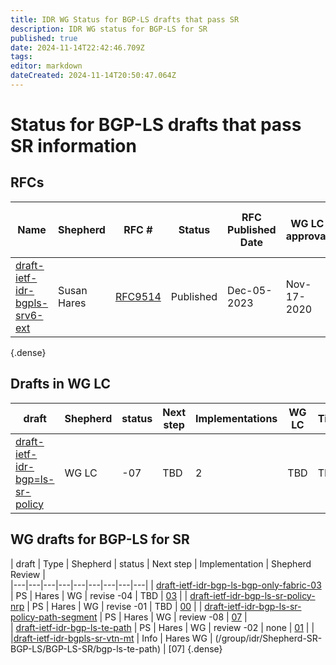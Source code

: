 ```yaml
---
title: IDR WG Status for BGP-LS drafts that pass SR 
description: IDR WG status for BGP-LS for SR 
published: true
date: 2024-11-14T22:42:46.709Z
tags: 
editor: markdown
dateCreated: 2024-11-14T20:50:47.064Z
---
```


# Status for BGP-LS drafts that pass SR information 

## RFCs 
| Name | Shepherd | RFC # | Status | RFC Published Date | WG LC approval | IESG Approved | IESG Review | Time since WG LC | 
|---|---|---|---|---|---|---|---|---|
|  [draft-ietf-idr-bgpls-srv6-ext](https://datatracker.ietf.org/rfc9514/)  |  Susan Hares  |   [RFC9514](https://datatracker.ietf.org/rfc9514/)  | Published |  Dec-05-2023 | Nov-17-2020  |  Feb-17-2023    |  643 days  | 1113 days| 
{.dense}

## Drafts in WG LC 
| draft  | Shepherd  |   status  |  Next step  |  Implementations | WG LC |  Time  |  ETA  |  Shepherd Review  |  
|---|---|---|---|---|---|---|---|---|
| [draft-ietf-idr-bgp=ls-sr-policy](/group/idr/Shepherd-SR-BGP-LS/BGP-LS-SR/bgp-ls-sr-policy) | WG LC | -07 | TBD | 2 | TBD | TBD | TBD | [06 and 07](/group/idr/Shepherd-SR-BGP-LS/BGP-LS-SR/bgp-ls-sr-policy) | 

## WG drafts for BGP-LS for SR
| draft  | Type |  Shepherd  |   status  |  Next step  | Implementation |   Shepherd Review  |  
|---|---|---|---|---|---|---|---|---|
| [draft-ietf-idr-bgp-ls-bgp-only-fabric-03](https://datatracker.ietf.org/doc/draft-ietf-idr-bgp-ls-bgp-only-fabric/) | PS | Hares | WG | revise  -04 | TBD |  [03](https://wiki.ietf.org/group/idr/Shepherd-SR-BGP-LS/BGP-LS-SR/bgp-only-fabric/) | 
| [draft-ietf-idr-bgp-ls-sr-policy-nrp](https://datatracker.ietf.org/doc/draft-ietf-idr-bgp-ls-sr-policy-nrp/) | PS | Hares | WG | revise -01 | TBD | [00](/group/idr/Shepherd-SR-BGP-LS/BGP-LS-SR/bgp-ls-sr-policy-nrp) | 
| [draft-ietf-idr-bgp-ls-sr-policy-path-segment](/group/idr/Shepherd-SR-BGP-LS/BGP-LS-SR/bgp-ls-sr-policy-path-segment) | PS | Hares | WG |  review -08 | [07](/group/idr/Shepherd-SR-BGP-LS/BGP-LS-SR/bgp-ls-sr-policy-path-segment) |  
| [draft-ietf-idr-bgp-ls-te-path](https://datatracker.ietf.org/doc/draft-ietf-idr-bgp-ls-te-path/) | PS | Hares | WG | review -02 | none | [01](/group/idr/Shepherd-SR-BGP-LS/BGP-LS-SR/bgp-ls-te-path) |
| 
|[draft-ietf-idr-bgpls-sr-vtn-mt](https://datatracker.ietf.org/doc/draft-ietf-idr-bgpls-sr-vtn-mt/) | Info | Hares WG | (/group/idr/Shepherd-SR-BGP-LS/BGP-LS-SR/bgp-ls-te-path) | [07] 
{.dense}